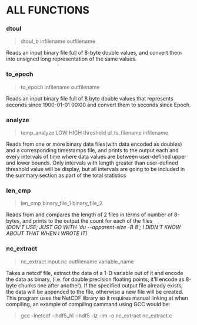 # ALL FUNCTIONS

### **dtoul**  
> dtoul\_b infilename outfilename

Reads an input binary file full of 8-byte double values, and convert them
into unsigned long representation of the same values.  

### **to_epoch**  
> to\_epoch infilename outfilename

Reads an input binary file full of 8 byte double values that represents
seconds since 1900-01-01 00:00 and convert them to seconds since Epoch.  

### **analyze**  
> temp\_analyze LOW HIGH threshold ul\_ts\_filename infilename

Reads from one or more binary data files(with data encoded as doubles) and a corresponding
timestamps file, and prints to the output each and every intervals of time where data values 
are between user-defined upper and lower bounds. Only intervals with length greater than 
user-defined threshold value will be display, but all intervals are going to be included in the
summary section as part of the total statistics  

### **len_cmp**  
> len\_cmp binary\_file\_1 binary\_file\_2

Reads from and compares the length of 2 files in terms of number of 8-bytes, and prints to the
output the count for each of the files  
_(DON'T USE; JUST GO WITH 'du --apparent-size -B 8'; I DIDN'T KNOW ABOUT THAT WHEN I WROTE IT)_  

### **nc_extract**  
> nc\_extract input.nc outfilename variable\_name

Takes a netcdf file, extract the data of a 1-D variable out of it and encode the data as binary,
(i.e. for double precision floating points, it'll encode as 8-byte chunks one after another). If
the specified output file already exists, the data will be appended to the file, otherwise a new
file will be created.  
This program uses the NetCDF library so it requires manual linking at when compiling, an example of
compiling cammand using GCC would be:  
> gcc -lnetcdf -lhdf5\_hl -lhdf5 -lz -lm -o nc\_extract nc\_extract.c  
